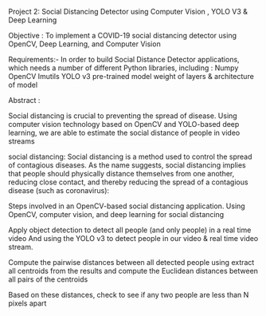 
Project 2: Social Distancing Detector using Computer Vision , YOLO V3  & Deep Learning


Objective : To implement a COVID-19 social distancing detector using OpenCV, Deep Learning, and Computer Vision

Requirements:- In order to build Social Distance Detector applications, which needs a number of different Python libraries, including :
Numpy
OpenCV
Imutils
YOLO v3 pre-trained model weight of layers & architecture of model

Abstract :
 
Social distancing is crucial to preventing the spread of disease. Using computer vision technology based on OpenCV and YOLO-based deep learning, we are able to estimate the social distance of people in video streams

social distancing:
Social distancing is a method used to control the spread of contagious diseases. As the name suggests, social distancing implies that people should physically distance themselves from one another, reducing close contact, and thereby reducing the spread of a contagious disease (such as coronavirus):




Steps involved in an OpenCV-based social distancing application.
Using OpenCV, computer vision, and deep learning for social distancing




Apply object detection to detect all people (and only people) in a real time video
And using the YOLO v3  to detect people in our video & real time video stream.

Compute the pairwise distances between all detected people using extract all centroids from the results and compute the Euclidean distances between all pairs of the centroids

Based on these distances, check to see if any two people are less than N pixels apart
